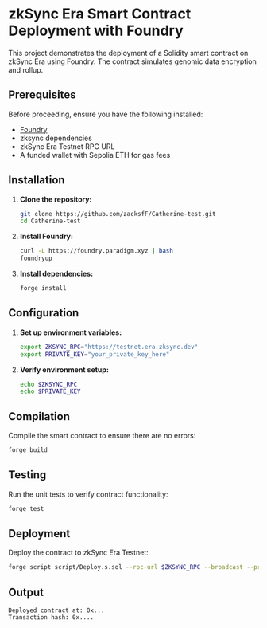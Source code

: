 
# zkSync Era Smart Contract Deployment with Foundry  

This project demonstrates the deployment of a Solidity smart contract on zkSync Era using Foundry. The contract simulates genomic data encryption and rollup.  

## Prerequisites  
Before proceeding, ensure you have the following installed:  
- [Foundry](https://book.getfoundry.sh/getting-started/installation)  
- zksync dependencies
- zkSync Era Testnet RPC URL  
- A funded wallet with Sepolia ETH for gas fees  

## Installation  
1. **Clone the repository:**  
   ```sh
   git clone https://github.com/zacksfF/Catherine-test.git
   cd Catherine-test
   ```  
2. **Install Foundry:**  
   ```sh
   curl -L https://foundry.paradigm.xyz | bash
   foundryup
   ```  
3. **Install dependencies:**  
   ```sh
   forge install  
   ```  

## Configuration  
1. **Set up environment variables:**  
   ```sh
   export ZKSYNC_RPC="https://testnet.era.zksync.dev"
   export PRIVATE_KEY="your_private_key_here"
   ```  
2. **Verify environment setup:**  
   ```sh
   echo $ZKSYNC_RPC  
   echo $PRIVATE_KEY  
   ```  

## Compilation  
Compile the smart contract to ensure there are no errors:  
```sh
forge build  
```  

## Testing  
Run the unit tests to verify contract functionality:  
```sh
forge test  
```  

## Deployment  
Deploy the contract to zkSync Era Testnet:  
```sh
forge script script/Deploy.s.sol --rpc-url $ZKSYNC_RPC --broadcast --private-key $PRIVATE_KEY  
```  

##  Output  
 
```
Deployed contract at: 0x...
Transaction hash: 0x....
```  
